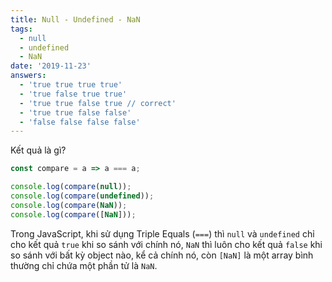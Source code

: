 ```yaml
---
title: Null - Undefined - NaN
tags:
  - null
  - undefined
  - NaN
date: '2019-11-23'
answers:
  - 'true true true true'
  - 'true false true true'
  - 'true true false true // correct'
  - 'true true false false'
  - 'false false false false'
---
```


Kết quả là gì?

```javascript
const compare = a => a === a;

console.log(compare(null));
console.log(compare(undefined));
console.log(compare(NaN));
console.log(compare([NaN]));
```

<!-- explanation -->

Trong JavaScript, khi sử dụng Triple Equals (`===`) thì `null` và `undefined` chỉ cho kết quả `true` khi so sánh với chính nó, `NaN` thì luôn cho kết quả `false` khi so sánh với bất kỳ object nào, kể cả chính nó, còn `[NaN]` là một array bình thường chỉ chứa một phần tử là `NaN`.
